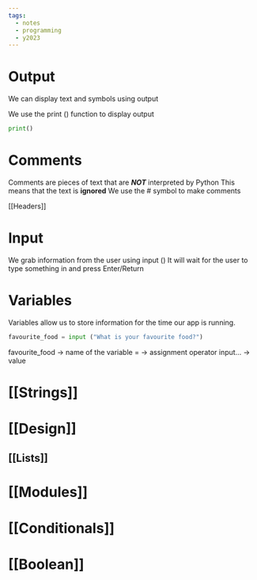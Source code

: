 ```yaml
---
tags:
  - notes
  - programming
  - y2023
---
```

# Output
We can display text and symbols using output 

We use the print () function to display output 

```python
print()
```

# Comments 
Comments are pieces of text that are ***NOT*** interpreted by Python 
This means that the text is **ignored** 
We use the # symbol to make comments 

[[Headers]]

# Input 
We grab information from the user using input ()
It will wait for the user to type something in and press Enter/Return 


# Variables
Variables allow us to store information for the time our app 
is running. 

```python 
favourite_food = input ("What is your favourite food?")
```

favourite_food -> name of the variable 
= -> assignment operator 
input... -> value


# [[Strings]]

# [[Design]]

## [[Lists]]

# [[Modules]]

# [[Conditionals]]

# [[Boolean]]


